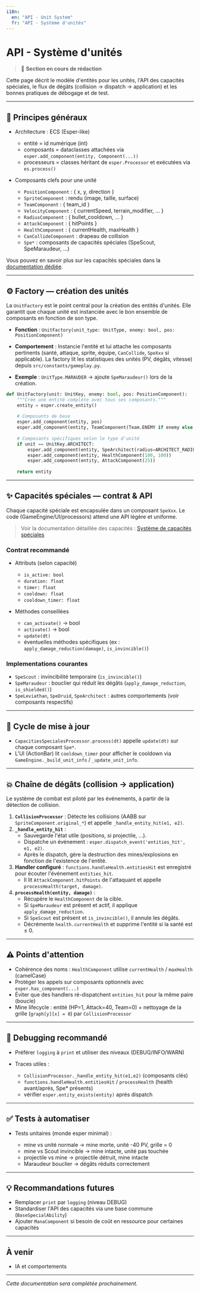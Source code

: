 ```yaml
---
i18n:
  en: "API - Unit System"
  fr: "API - Système d'unités"
---
```


# API - Système d'unités

> 🚧 **Section en cours de rédaction**

Cette page décrit le modèle d'entités pour les unités, l'API des capacités spéciales, le flux de dégâts (collision → dispatch → application) et les bonnes pratiques de débogage et de test.

---

## 🧩 Principes généraux

- Architecture : ECS (Esper-like)

  - entité = id numérique (int)
  - composants = dataclasses attachées via `esper.add_component(entity, Component(...))`
  - processeurs = classes héritant de `esper.Processor` et exécutées via `es.process()`

- Composants clefs pour une unité

  - `PositionComponent` : { x, y, direction }
  - `SpriteComponent` : rendu (image, taille, surface)
  - `TeamComponent` : { team_id }
  - `VelocityComponent` : { currentSpeed, terrain_modifier, ... }
  - `RadiusComponent` : { bullet_cooldown, ... }
  - `AttackComponent` : { hitPoints }
  - `HealthComponent` : { currentHealth, maxHealth }
  - `CanCollideComponent` : drapeau de collision
  - `Spe*` : composants de capacités spéciales (SpeScout, SpeMaraudeur, ...)

Vous pouvez en savoir plus sur les capacités spéciales dans la [documentation dédiée](../modules/special-capacity-system.md).

---

## ⚙️ Factory — création des unités

La `UnitFactory` est le point central pour la création des entités d'unités. Elle garantit que chaque unité est instanciée avec le bon ensemble de composants en fonction de son type.

- **Fonction** : `UnitFactory(unit_type: UnitType, enemy: bool, pos: PositionComponent)`

- **Comportement** : Instancie l'entité et lui attache les composants pertinents (santé, attaque, sprite, équipe, `CanCollide`, `SpeXxx` si applicable). La factory lit les statistiques des unités (PV, dégâts, vitesse) depuis `src/constants/gameplay.py`.

- **Exemple** : `UnitType.MARAUDER` → ajoute `SpeMaraudeur()` lors de la création.

```python
def UnitFactory(unit: UnitKey, enemy: bool, pos: PositionComponent):
    """Crée une entité complète avec tous ses composants."""
    entity = esper.create_entity()
    
    # Composants de base
    esper.add_component(entity, pos)
    esper.add_component(entity, TeamComponent(Team.ENEMY if enemy else Team.ALLY))
    
    # Composants spécifiques selon le type d'unité
    if unit == UnitKey.ARCHITECT:
        esper.add_component(entity, SpeArchitect(radius=ARCHITECT_RADIUS))
        esper.add_component(entity, HealthComponent(100, 100))
        esper.add_component(entity, AttackComponent(25))
    
    return entity
```

---

## ✨ Capacités spéciales — contrat & API

Chaque capacité spéciale est encapsulée dans un composant `SpeXxx`. Le code (GameEngine/UI/processors) attend une API légère et uniforme.

> Voir la documentation détaillée des capacités : [Système de capacités spéciales](../modules/special-capacity-system.md)

### Contrat recommandé

- Attributs (selon capacité)

  - `is_active: bool`
  - `duration: float`
  - `timer: float`
  - `cooldown: float`
  - `cooldown_timer: float`

- Méthodes conseillées

  - `can_activate()` -> bool
  - `activate()` -> bool
  - `update(dt)`
  - éventuelles méthodes spécifiques (ex : `apply_damage_reduction(damage)`, `is_invincible()`)

### Implementations courantes

- `SpeScout` : invincibilité temporaire (`is_invincible()`)
- `SpeMaraudeur` : bouclier qui réduit les dégâts (`apply_damage_reduction`, `is_shielded()`)
- `SpeLeviathan`, `SpeDruid`, `SpeArchitect` : autres comportements (voir composants respectifs)

---

## 🔁 Cycle de mise à jour

- `CapacitiesSpecialesProcessor.process(dt)` appelle `update(dt)` sur chaque composant `Spe*`.
- L'UI (ActionBar) lit `cooldown_timer` pour afficher le cooldown via `GameEngine._build_unit_info` / `_update_unit_info`.

---

## 💥 Chaîne de dégâts (collision → application)

Le système de combat est piloté par les événements, à partir de la détection de collision.

1.  **`CollisionProcessor`** : Détecte les collisions (AABB sur `SpriteComponent.original_*`) et appelle `_handle_entity_hit(e1, e2)`.
2.  **`_handle_entity_hit`** :
    - Sauvegarde l'état utile (positions, si projectile, ...).
    - Dispatche un événement : `esper.dispatch_event('entities_hit', e1, e2)`.
    - Après le dispatch, gère la destruction des mines/explosions en fonction de l'existence de l'entité.
3.  **Handler configuré** : `functions.handleHealth.entitiesHit` est enregistré pour écouter l'événement `entities_hit`.
    - Il lit `AttackComponent.hitPoints` de l'attaquant et appelle `processHealth(target, damage)`.
4.  **`processHealth(entity, damage)`** :
    - Récupère le `HealthComponent` de la cible.
    - Si `SpeMaraudeur` est présent et actif, il applique `apply_damage_reduction`.
    - Si `SpeScout` est présent et `is_invincible()`, il annule les dégâts.
    - Décrémente `health.currentHealth` et supprime l'entité si la santé est ≤ 0.


---

## ⚠️ Points d'attention

- Cohérence des noms : `HealthComponent` utilise `currentHealth` / `maxHealth` (camelCase)
- Protéger les appels sur composants optionnels avec `esper.has_component(...)`
- Éviter que des handlers ré-dispatchent `entities_hit` pour la même paire (boucle)
- Mine lifecycle : entité (HP=1, Attack=40, Team=0) + nettoyage de la grille (`graph[y][x] = 0`) par `CollisionProcessor`

---

## 🐛 Debugging recommandé

- Préférer `logging` à `print` et utiliser des niveaux (DEBUG/INFO/WARN)
- Traces utiles :

  - `CollisionProcessor._handle_entity_hit(e1,e2)` (composants clés)
  - `functions.handleHealth.entitiesHit` / `processHealth` (health avant/après, Spe* présents)
  - vérifier `esper.entity_exists(entity)` après dispatch

---

## ✅ Tests à automatiser

- Tests unitaires (monde esper minimal) :

  - mine vs unité normale → mine morte, unité -40 PV, grille = 0
  - mine vs Scout invincible → mine intacte, unité pas touchée
  - projectile vs mine → projectile détruit, mine intacte
  - Maraudeur bouclier → dégâts réduits correctement

---

## 💡 Recommandations futures

- Remplacer `print` par `logging` (niveau DEBUG)
- Standardiser l'API des capacités via une base commune (`BaseSpecialAbility`)
- Ajouter `ManaComponent` si besoin de coût en ressource pour certaines capacités

---

## À venir

- IA et comportements

---

*Cette documentation sera complétée prochainement.*